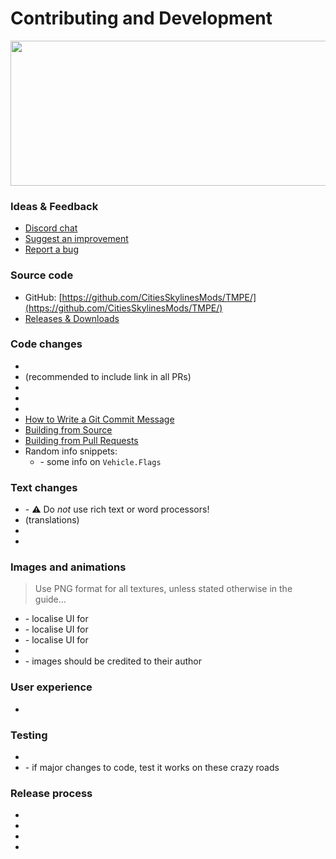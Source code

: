 # Contributing and Development

<p align="center"><img src="https://user-images.githubusercontent.com/16494272/59316295-ee189d00-8c7a-11e9-93a2-266292b6f3e9.png" width="740" height="232" /></p>

### Ideas & Feedback

* [Discord chat](https://discord.gg/faKUnST)
* [Suggest an improvement](https://github.com/CitiesSkylinesMods/TMPE/issues/new?labels=feature%2C+triage&template=feature-request.md)
* [Report a bug](https://github.com/CitiesSkylinesMods/TMPE/wiki/Report-a-Bug)

### Source code

* GitHub: [https://github.com/CitiesSkylinesMods/TMPE/](https://github.com/CitiesSkylinesMods/TMPE/)
* [Releases & Downloads](https://github.com/CitiesSkylinesMods/TMPE/releases)

### Code changes

* [](Reviewing-pull-request-using-Visual-studio.md)
* [](Reviewing-pull-request-using-CI-artefact.md) (recommended to include link
  in all PRs)
* [](GitHub-Clients.md)
* [](Dev-Tools.md)
* [](Code-style-and-naming.md)
* [How to Write a Git Commit Message](https://chris.beams.io/posts/git-commit/)
* [Building from Source](https://github.com/CitiesSkylinesMods/TMPE/blob/master/docs/BUILDING_INSTRUCTIONS.md)
* [Building from Pull Requests](https://github.com/CitiesSkylinesMods/TMPE/blob/master/docs/PR_REVIEW_INSTRUCTIONS.md)
* Random info snippets:
    * [](Vehicle-Flags.md) - some info on `Vehicle.Flags`

### Text changes

* [](Text-Editors.md) - ⚠️ Do _not_ use rich text or word processors!
* [](Localisation.md) (translations)
* [](Documentation.md)
* [](Incompatible-Mods-List.md)

### Images and animations

> Use PNG format for all textures, unless stated otherwise in the guide...

* [](Priority-Signs-Icon-Themes.md) - localise UI for [](Priority-Signs.md)
* [](Speed-Limit-Icon-Themes.md) - localise UI for [](Speed-Limits.md)
* [](Timed-Traffic-Light-Buttons.md) - localise UI for [](Timed-Traffic-Lights.md)
* [](Creating-animated-GIFs.md)
* [](Credits.md) - images should be credited to their author

### User experience

* [](Interface-style-guide.md)

### Testing

* [](Attaching-Debugger-to-Cities-Skylines.md)
* [](Roads-to-Test.md) - if major changes to code, test it works on these crazy roads

### Release process

* [](Milestone.md)
* [](Changelogs.md)
* [](Release-Binaries.md)
* [](Steam-Workshop.md)